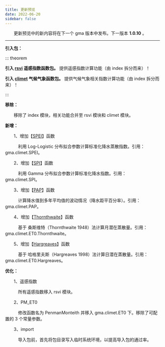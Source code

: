 ```yaml
---
title: 更新预览
date: 2022-06-20
sidebar: false
---
```


&emsp;　更新预览中的新内容将在下一个 gma 版本中发布。下一版本 **1.0.10** 。

---

<i class="fas fa-box"></i> **引入包：**

::: theorem 

**引入 [rsvi](/UserGuide/Instructions/Function.html#遥感指数) 遥感指数函数包。** 提供遥感指数计算功能（由 index 拆分而来）！

**引入 [climet](/UserGuide/Instructions/Function.html#气象气候) 气候气象函数包。** 提供气候气象相关指数计算功能（由 index 拆分而来）！

:::

<i class="far fa-trash-alt"></i> **移除：**

&emsp;　移除了 index 模块，相关功能合并至 rsvi 模块和 climet 模块。

<font color="#616AE5"><i class="fas fa-award"></i></font> **新增：**

&emsp;　1、增加【[SPEI](/UserGuide/climet/SPEI.html)】函数

&emsp;　　利用 Log-Logistic 分布拟合参数计算标准化降水蒸散指数。引用：gma.climet.SPEI。

&emsp;　2、增加【[SPI](/UserGuide/climet/SPI.html)】函数

&emsp;　　利用 Gamma 分布拟合参数计算标准化降水指数。引用：gma.climet.SPI。

&emsp;　3、增加【[PAP](/UserGuide/climet/PAP.html)】函数

&emsp;　　计算降水值到多年平均值的波动情况（降水距平百分率）。引用：gma.climet.PAP。

&emsp;　4、增加【[Thornthwaite](/UserGuide/climet/ET0/Thornthwaite.html)】函数

&emsp;　　基于 桑斯维特（Thornthwaite 1948）法计算月潜在蒸散量。引用：gma.climet.ET0.Thornthwaite。

&emsp;　5、增加【[Hargreaves](/UserGuide/climet/ET0/Hargreaves.html)】函数

&emsp;　　基于 哈格里夫斯（Hargreaves 1998）法计算日潜在蒸散量。引用：gma.climet.ET0.Hargreaves。

<font color="#3CB371"><i class="fab fa-superpowers"></i></font> **优化：**

&emsp;　1、遥感指数

&emsp;　　所有遥感指数移入 rsvi 模块。

&emsp;　2、PM_ET0

&emsp;　　修改函数名为 PenmanMonteith 并移入 gma.climet.ET0 下。移除了可配置的 3 个常量参数。

&emsp;　3、import

&emsp;　　导入包前，首先将包目录写入临时系统环境，以提高导入包的通过率。



